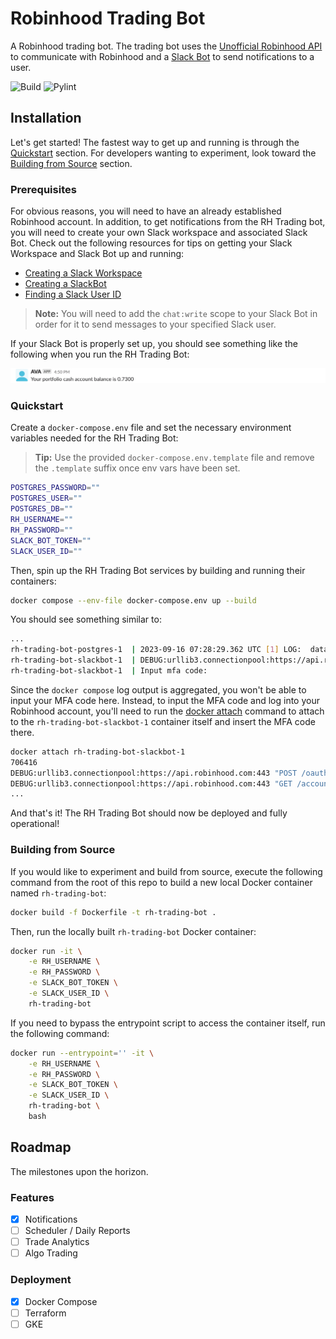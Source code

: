 # Robinhood Trading Bot

A Robinhood trading bot. The trading bot uses the [Unofficial Robinhood API](https://github.com/robinhood-unofficial/pyrh) to communicate with Robinhood and a [Slack Bot](https://api.slack.com/start/quickstart) to send notifications to a user.

![Build](https://github.com/Andrew5194/rh-trading-bot/actions/workflows/build.yml/badge.svg)
![Pylint](https://github.com/Andrew5194/rh-trading-bot/actions/workflows/pylint.yml/badge.svg)

## Installation

Let's get started! The fastest way to get up and running is through the [Quickstart](#quickstart) section. For developers wanting to experiment, look toward the [Building from Source](#building-from-source) section.

### Prerequisites

For obvious reasons, you will need to have an already established Robinhood account. In addition, to get notifications from the RH Trading bot, you will need to create your own Slack workspace and associated Slack Bot. Check out the following resources for tips on getting your Slack Workspace and Slack Bot up and running:

* [Creating a Slack Workspace](https://slack.com/help/articles/206845317-Create-a-Slack-workspace)
* [Creating a SlackBot](https://api.slack.com/start/quickstart)
* [Finding a Slack User ID](https://www.workast.com/help/article/how-to-find-a-slack-user-id/)

> **Note:** You will need to add the `chat:write` scope to your Slack Bot in order for it to send messages to your specified Slack user.

If your Slack Bot is properly set up, you should see something like the following when you run the RH Trading Bot:

![working-slackbot](.images/working-slackbot.png)

### Quickstart

Create a `docker-compose.env` file and set the necessary environment variables needed for the RH Trading Bot:

> **Tip:** Use the provided `docker-compose.env.template` file and remove the `.template` suffix once env vars have been set.

```bash
POSTGRES_PASSWORD=""
POSTGRES_USER=""
POSTGRES_DB=""
RH_USERNAME=""
RH_PASSWORD=""
SLACK_BOT_TOKEN=""
SLACK_USER_ID=""
```

Then, spin up the RH Trading Bot services by building and running their containers:

```bash
docker compose --env-file docker-compose.env up --build
```

You should see something similar to:

```bash
...
rh-trading-bot-postgres-1  | 2023-09-16 07:28:29.362 UTC [1] LOG:  database system is ready to accept connections
rh-trading-bot-slackbot-1  | DEBUG:urllib3.connectionpool:https://api.robinhood.com:443 "POST /oauth2/token/ HTTP/1.1" 200 None
rh-trading-bot-slackbot-1  | Input mfa code:
```

Since the `docker compose` log output is aggregated, you won't be able to input your MFA code here. Instead, to input the MFA code and log into your Robinhood account, you'll need to run the [docker attach](https://docs.docker.com/engine/reference/commandline/attach/) command to attach to the `rh-trading-bot-slackbot-1` container itself and insert the MFA code there.

```bash
docker attach rh-trading-bot-slackbot-1
706416
DEBUG:urllib3.connectionpool:https://api.robinhood.com:443 "POST /oauth2/token/ HTTP/1.1" 200 None
DEBUG:urllib3.connectionpool:https://api.robinhood.com:443 "GET /accounts/ HTTP/1.1" 200 None
...
```

And that's it! The RH Trading Bot should now be deployed and fully operational!

### Building from Source

If you would like to experiment and build from source, execute the following command from the root of this repo to build a new local Docker container named `rh-trading-bot`:

```bash
docker build -f Dockerfile -t rh-trading-bot .
```

Then, run the locally built `rh-trading-bot` Docker container:

```bash
docker run -it \
    -e RH_USERNAME \
    -e RH_PASSWORD \
    -e SLACK_BOT_TOKEN \
    -e SLACK_USER_ID \
    rh-trading-bot
```

If you need to bypass the entrypoint script to access the container itself, run the following command:

```bash
docker run --entrypoint='' -it \
    -e RH_USERNAME \
    -e RH_PASSWORD \
    -e SLACK_BOT_TOKEN \
    -e SLACK_USER_ID \
    rh-trading-bot \
    bash
```

## Roadmap

The milestones upon the horizon.

### Features

- [X] Notifications
- [ ] Scheduler / Daily Reports
- [ ] Trade Analytics
- [ ] Algo Trading

### Deployment

- [X] Docker Compose
- [ ] Terraform
- [ ] GKE